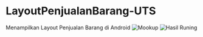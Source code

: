 # LayoutPenjualanBarang-UTS
Menampilkan Layout Penjualan Barang di Android
![Mookup](https://user-images.githubusercontent.com/63699489/81251470-9088fe00-904d-11ea-945c-76c548a28996.png)
![Hasil Runing](https://user-images.githubusercontent.com/63699489/81251461-8830c300-904d-11ea-825a-6fb1366284fd.png)
